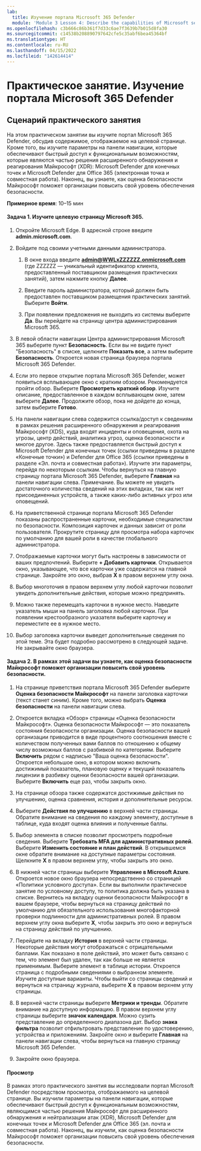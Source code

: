 ```yaml
---
lab:
  title: Изучение портала Microsoft 365 Defender
  module: 'Module 3 Lesson 4: Describe the capabilities of Microsoft security solutions: Describe threat protection with Microsoft 365 Defender'
ms.openlocfilehash: c3b666c86b361f7d33c6ae7f3639b7b015d8fa30
ms.sourcegitcommit: c14538b208890797642cfe5c35abf6bea45364bf
ms.translationtype: HT
ms.contentlocale: ru-RU
ms.lasthandoff: 04/15/2022
ms.locfileid: "142614414"
---
```

# <a name="lab-explore-the-microsoft-365-defender-portal"></a>Практическое занятие. Изучение портала Microsoft 365 Defender

## <a name="lab-scenario"></a>Сценарий практического занятия
На этом практическом занятии вы изучите портал Microsoft 365 Defender, обсудив содержимое, отображаемое на целевой странице. Кроме того, вы изучите параметры на панели навигации, которые обеспечивают быстрый доступ к функциональным возможностям, которые являются частью решения расширенного обнаружения и реагирования Майкрософт (XDR): Microsoft Defender для конечных точек и Microsoft Defender для Office 365 (электронная точка и совместная работа).  Наконец, вы узнаете, как оценка безопасности Майкрософт поможет организации повысить свой уровень обеспечения безопасности.


**Примерное время**: 10–15 мин

#### <a name="task-1--explore-the-microsoft-365-defender-landing-page"></a>Задача 1.  Изучите целевую страницу Microsoft 365.

1. Откройте Microsoft Edge. В адресной строке введите **admin.microsoft.com**.

1. Войдите под своими учетными данными администратора.
    1. В окне входа введите **admin@WWLxZZZZZZ.onmicrosoft.com** (где ZZZZZZ — уникальный идентификатор клиента, предоставленный поставщиком размещения практических занятий), затем нажмите кнопку **Далее**.
   
    1. Введите пароль администратора, который должен быть предоставлен поставщиком размещения практических занятий. Выберите **Войти**.
    1. При появлении предложения не выходить из системы выберите **Да**. Вы перейдете на страницу центра администрирования Microsoft 365.

1. В левой области навигации Центра администрирования Microsoft 365 выберите пункт **Безопасность**.  Если вы не видите пункт "Безопасность" в списке, щелкните **Показать все**, а затем выберите **Безопасность**.  Откроется новая страница браузера портала Microsoft 365 Defender.  

1. Если это первое открытие портала Microsoft 365 Defender, может появиться всплывающее окно с кратким обзором.  Рекомендуется пройти обзор.  Выберите **Просмотреть краткий обзор**.  Изучите описание, предоставленное в каждом всплывающем окне, затем выберите **Далее**. Продолжите обзор, пока не дойдете до конца, затем выберите **Готово**.

1. На панели навигации слева содержится ссылка/доступ к сведениям в рамках решения расширенного обнаружения и реагирования Майкрософт (XDS), куда входят инциденты и оповещения, охота на угрозы, центр действий, аналитика угроз, оценка безопасности и многое другое.  Здесь также предоставляется быстрый доступ к Microsoft Defender для конечных точек (ссылки приведены в разделе «Конечные точки») и Defender для Office 365 (ссылки приведены в разделе «Эл. почта и совместная работа»).  Изучите эти параметры, перейдя по некоторым ссылкам.   Чтобы вернуться на главную страницу портала Microsoft 365 Defender, выберите **Главная** на панели навигации слева.  Примечание. Вы можете не увидеть достаточного количества сведений на этих вкладках, так как нет присоединенных устройств, а также каких-либо активных угроз или оповещений.

1. На приветственной странице портала Microsoft 365 Defender показаны распространенные карточки, необходимые специалистам по безопасности. Композиция карточек и данных зависит от роли пользователя. Прокрутите страницу для просмотра набора карточек по умолчанию для вашей роли в качестве глобального администратора.

1. Отображаемые карточки могут быть настроены в зависимости от ваших предпочтений.  Выберите **+ Добавить карточки**. Открывается окно, указывающее, что все карточки уже содержатся на главной странице.  Закройте это окно, выбрав **X** в правом верхнем углу окна.

1. Выбор многоточия в правом верхнем углу любой карточки позволит увидеть дополнительные действия, которые можно предпринять.  

1. Можно также перемещать карточки в нужное место. Наведите указатель мыши на панель заголовка любой карточки. При появлении крестообразного указателя выберите карточку и переместите ее в нужное место.

1. Выбор заголовка карточки выведет дополнительные сведения по этой теме. Эта будет подробно рассмотрено в следующей задаче.  Не закрывайте окно браузера.

#### <a name="task-2-in-this-task-you-will-explore-how-microsoft-secure-score-can-help-an-organization-improve-its-security-posture"></a>Задача 2. В рамках этой задачи вы узнаете, как оценка безопасности Майкрософт поможет организации повысить свой уровень безопасности.

1. На странице приветствия портала Microsoft 365 Defender выберите **Оценка безопасности Майкрософт** на панели заголовка карточки (текст станет синим).  Кроме того, можно выбрать **Оценка безопасности** на панели навигации слева.

1. Откроется вкладка «Обзор» страницы «Оценка безопасности Майкрософт».  Оценка безопасности Майкрософт — это показатель состояния безопасности организации. Оценка безопасности вашей организации приводится в виде процентного соотношения вместе с количеством полученных вами баллов по отношению к общему числу возможных баллов с разбивкой по категориям. Выберите **Включить** рядом с надписью "Ваша оценка безопасности".  Откроется небольшое окно, в котором можно включить достижимый показатель, плановую оценку и текущий показатель лицензии в разбивку оценки безопасности вашей организации.  Выберите **Включить** еще раз, чтобы закрыть окно.

1. На странице обзора также содержатся достижимые действия по улучшению, оценка сравнения, история и дополнительные ресурсы.

1. Выберите **Действия по улучшению** в верхней части страницы.  Обратите внимание на сведения по каждому элементу, доступные в таблице, куда входят оценка влияния и полученные баллы.  

1. Выбор элемента в списке позволит просмотреть подробные сведения.  Выберите **Требовать MFA для административных ролей**.  Выберите **Изменить состояние и план действий**.  В открывшемся окне обратите внимание на доступные параметры состояния. Щелкните **X** в правом верхнем углу, чтобы закрыть это окно.

1. В нижней части страницы выберите **Управление в Microsoft Azure**.  Откроется новое окно браузера непосредственно со страницей «Политики условного доступа».  Если вы выполнили практическое занятие по условному доступу, то политика должна быть указана в списке. Вернитесь на вкладку оценки безопасности Майкрософт в вашем браузере, чтобы вернуться на страницу действий по умолчанию для обязательного использования многофакторной проверки подлинности для административных ролей. В правом верхнем углу окна выберите **X**, чтобы закрыть это окно и вернуться на страницу действий по улучшению.

1. Перейдите на вкладку **История** в верхней части страницы.  Некоторые действия могут отображаться с отрицательными баллами.  Как показано в поле действий, это может быть связано с тем, что элемент был удален, так как больше не является применимым.  Выберите элемент в таблице истории.  Откроется страница с подробными сведениями о выбранном элементе.  Изучите доступные варианты.  Чтобы выйти со страницы сведений и вернуться на страницу журнала, выберите **X** в правом верхнем углу страницы.

1. В верхней части страницы выберите **Метрики и тренды**.  Обратите внимание на доступную информацию.  В правом верхнем углу страницы выберите **значок календаря**.  Можно сузить представление до определенного диапазона дат.  Выбор **знака фильтра** позволит отфильтровать представление по удостоверению, устройства и приложениям.  Закройте окно и выберите **Главная** на панели навигации слева, чтобы вернуться на главную страницу Microsoft 365 Defender.

1. Закройте окно браузера.

#### <a name="review"></a>Просмотр
В рамках этого практического занятия вы исследовали портал Microsoft Defender посредством просмотра, отображаемого на целевой странице. Вы изучили параметры на панели навигации, которые обеспечивают быстрый доступ к функциональным возможностям, являющимся частью решения Майкрософт для расширенного обнаружения и нейтрализации атак (XDR), Microsoft Defender для конечных точек и Microsoft Defender для Office 365 (эл. почта и совместная работа).  Наконец, вы изучили, как оценка безопасности Майкрософт поможет организации повысить свой уровень обеспечения безопасности.
